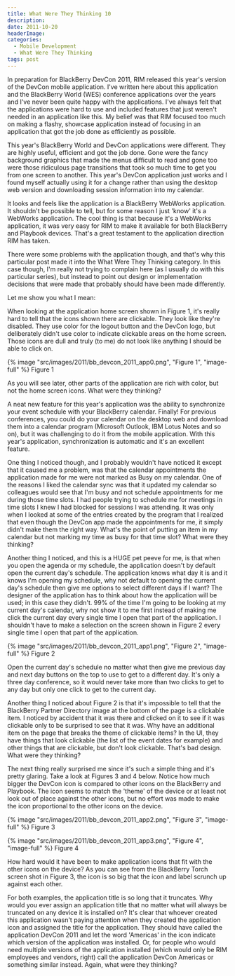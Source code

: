 ```yaml
---
title: What Were They Thinking 10
description: 
date: 2011-10-20
headerImage: 
categories: 
  - Mobile Development
  - What Were They Thinking
tags: post
---
```


In preparation for BlackBerry DevCon 2011, RIM released this year's version of the DevCon mobile application. I've written here about this application and the BlackBerry World (WES) conference applications over the years and I've never been quite happy with the applications. I've always felt that the applications were hard to use and included features that just weren't needed in an application like this. My belief was that RIM focused too much on making a flashy, showcase application instead of focusing in an application that got the job done as efficiently as possible.

This year's BlackBerry World and DevCon applications were different. They are highly useful, efficient and got the job done. Gone were the fancy background graphics that made the menus difficult to read and gone too were those ridiculous page transitions that took so much time to get you from one screen to another. This year's DevCon application just works and I found myself actually using it for a change rather than using the desktop web version and downloading session information into my calendar.

It looks and feels like the application is a BlackBerry WebWorks application. It shouldn't be possible to tell, but for some reason I just 'know' it's a WebWorks application. The cool thing is that because it's a WebWorks application, it was very easy for RIM to make it available for both BlackBerry and Playbook devices. That's a great testament to the application direction RIM has taken.

There were some problems with the application though, and that's why this particular post made it into the What Were They Thinking category. In this case though, I'm really not trying to complain here (as I usually do with this particular series), but instead to point out design or implementation decisions that were made that probably should have been made differently.

Let me show you what I mean:

When looking at the application home screen shown in Figure 1, it's really hard to tell that the icons shown there are clickable. They look like they're disabled. They use color for the logout button and the DevCon logo, but deliberately didn't use color to indicate clickable areas on the home screen. Those icons are dull and truly (to me) do not look like anything I should be able to click on.

{% image "src/images/2011/bb_devcon_2011_app0.png", "Figure 1", "image-full" %}
Figure 1

As you will see later, other parts of the application are rich with color, but not the home screen icons. What were they thinking?

A neat new feature for this year's application was the ability to synchronize your event schedule with your BlackBerry calendar. Finally! For previous conferences, you could do your calendar on the desktop web and download them into a calendar program (Microsoft Outlook, IBM Lotus Notes and so on), but it was challenging to do it from the mobile application. With this year's application, synchronization is automatic and it's an excellent feature.

One thing I noticed though, and I probably wouldn't have noticed it except that it caused me a problem, was that the calendar appointments the application made for me were not marked as Busy on my calendar. One of the reasons I liked the calendar sync was that it updated my calendar so colleagues would see that I'm busy and not schedule appointments for me during those time slots. I had people trying to schedule me for meetings in time slots I knew I had blocked for sessions I was attending. It was only when I looked at some of the entries created by the program that I realized that even though the DevCon app made the appointments for me, it simply didn't make them the right way. What's the point of putting an item in my calendar but not marking my time as busy for that time slot? What were they thinking?

Another thing I noticed, and this is a HUGE pet peeve for me, is that when you open the agenda or my schedule, the application doesn't by default open the current day's schedule. The application knows what day it is and it knows I'm opening my schedule, why not default to opening the current day's schedule then give me options to select different days if I want? The designer of the application has to think about how the application will be used; in this case they didn't. 99% of the time I'm going to be looking at my current day's calendar, why not show it to me first instead of making me click the current day every single time I open that part of the application. I shouldn't have to make a selection on the screen shown in Figure 2 every single time I open that part of the application.

{% image "src/images/2011/bb_devcon_2011_app1.png", "Figure 2", "image-full" %}
Figure 2

Open the current day's schedule no matter what then give me previous day and next day buttons on the top to use to get to a different day. It's only a three day conference, so it would never take more than two clicks to get to any day but only one click to get to the current day.

Another thing I noticed about Figure 2 is that it's impossible to tell that the BlackBerry Partner Directory image at the bottom of the page is a clickable item. I noticed by accident that it was there and clicked on it to see if it was clickable only to be surprised to see that it was. Why have an additional item on the page that breaks the theme of clickable items? In the UI, they have things that look clickable (the list of the event dates for example) and other things that are clickable, but don't look clickable. That's bad design. What were they thinking?

The next thing really surprised me since it's such a simple thing and it's pretty glaring. Take a look at Figures 3 and 4 below. Notice how much bigger the DevCon icon is compared to other icons on the BlackBerry and Playbook. The icon seems to match the 'theme' of the device or at least not look out of place against the other icons, but no effort was made to make the icon proportional to the other icons on the device.

{% image "src/images/2011/bb_devcon_2011_app2.png", "Figure 3", "image-full" %}
Figure 3

{% image "src/images/2011/bb_devcon_2011_app3.png", "Figure 4", "image-full" %}
Figure 4

How hard would it have been to make application icons that fit with the other icons on the device? As you can see from the BlackBerry Torch screen shot in Figure 3, the icon is so big that the icon and label scrunch up against each other.

For both examples, the application title is so long that it truncates. Why would you ever assign an application title that no matter what will always be truncated on any device it is installed on? It's clear that whoever created this application wasn't paying attention when they created the application icon and assigned the title for the application. They should have called the application DevCon 2011 and let the word 'Americas' in the icon indicate which version of the application was installed. Or, for people who would need multiple versions of the application installed (which would only be RIM employees and vendors, right) call the application DevCon Americas or something similar instead. Again, what were they thinking?